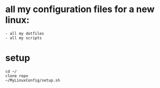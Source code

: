 # all my configuration files for a new linux:
	- all my dotfiles
	- all my scripts



# setup
    cd ~/
    clone repo
    ~/MyLinuxConfig/setup.sh

    
 
